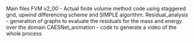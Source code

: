 Main files
FVM v2_00 - Actual finite volume method code using staggered grid, upwind differencing scheme and SIMPLE algorithm.
Residual_analysis - generation of graphs to evaluate the residuals for the mass and energy over the domain
CAESNet_animation - code to generate a video of the whole process
